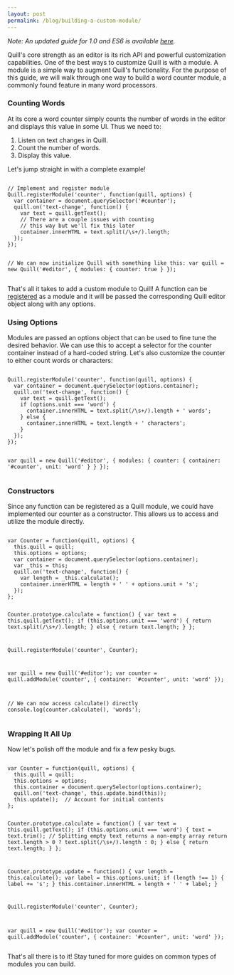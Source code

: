 ```yaml
---
layout: post
permalink: /blog/building-a-custom-module/
---
```


*Note: An updated guide for 1.0 and ES6 is available [here](/guides/building-a-custom-module/).*

Quill's core strength as an editor is its rich API and powerful customization capabilities. One of the best ways to customize Quill is with a module. A module is a simple way to augment Quill's functionality. For the purpose of this guide, we will walk through one way to build a word counter module, a commonly found feature in many word processors.

### Counting Words

At its core a word counter simply counts the number of words in the editor and displays this value in some UI. Thus we need to:

1. Listen on text changes in Quill.
1. Count the number of words.
1. Display this value.

Let's jump straight in with a complete example!

<!-- more -->

<div data-height="406" data-theme-id="23270" data-slug-hash="qkniF" data-default-tab="js" class='codepen'><pre><code>
// Implement and register module
Quill.registerModule('counter', function(quill, options) {
  var container = document.querySelector('#counter');
  quill.on('text-change', function() {
    var text = quill.getText();
    // There are a couple issues with counting
    // this way but we'll fix this later
    container.innerHTML = text.split(/\s+/).length;
  });
});

// We can now initialize Quill with something like this:
var quill = new Quill('#editor', {
  modules: {
    counter: true
  }
});
</code></pre></div>

That's all it takes to add a custom module to Quill! A function can be [registered](/docs/api/#quillregistermodule/) as a module and it will be passed the corresponding Quill editor object along with any options.

### Using Options

Modules are passed an options object that can be used to fine tune the desired behavior. We can use this to accept a selector for the counter container instead of a hard-coded string. Let's also customize the counter to either count words or characters:

<div data-height="466" data-theme-id="23270" data-slug-hash="eKIBb" data-default-tab="js" class='codepen'><pre><code>
Quill.registerModule('counter', function(quill, options) {
  var container = document.querySelector(options.container);
  quill.on('text-change', function() {
    var text = quill.getText();
    if (options.unit === 'word') {
      container.innerHTML = text.split(/\s+/).length + ' words';
    } else {
      container.innerHTML = text.length + ' characters';
    }
  });
});

var quill = new Quill('#editor', {
  modules: {
    counter: {
      container: '#counter',
      unit: 'word'
    }
  }
});
</code></pre></div>

### Constructors

Since any function can be registered as a Quill module, we could have implemented our counter as a constructor. This allows us to access and utilize the module directly.

<div data-height="666" data-theme-id="23270" data-slug-hash="zCIur" data-default-tab="js" class='codepen'><pre><code>
var Counter = function(quill, options) {
  this.quill = quill;
  this.options = options;
  var container = document.querySelector(options.container);
  var _this = this;
  quill.on('text-change', function() {
    var length = _this.calculate();
    container.innerHTML = length + ' ' + options.unit + 's';
  });
};

Counter.prototype.calculate = function() {
  var text = this.quill.getText();
  if (this.options.unit === 'word') {
    return text.split(/\s+/).length;
  } else {
    return text.length;
  }
};

Quill.registerModule('counter', Counter);

var quill = new Quill('#editor');
var counter = quill.addModule('counter', {
  container: '#counter',
  unit: 'word'
});

// We can now access calculate() directly
console.log(counter.calculate(), 'words');
</code></pre></div>

### Wrapping It All Up

Now let's polish off the module and fix a few pesky bugs.

<div data-height="766" data-theme-id="23270" data-slug-hash="wxtvI" data-default-tab="js" class='codepen'><pre><code>
var Counter = function(quill, options) {
  this.quill = quill;
  this.options = options;
  this.container = document.querySelector(options.container);
  quill.on('text-change', this.update.bind(this));
  this.update();  // Account for initial contents
};

Counter.prototype.calculate = function() {
  var text = this.quill.getText();
  if (this.options.unit === 'word') {
    text = text.trim();
    // Splitting empty text returns a non-empty array
    return text.length > 0 ? text.split(/\s+/).length : 0;
  } else {
    return text.length;
  }
};

Counter.prototype.update = function() {
  var length = this.calculate();
  var label = this.options.unit;
  if (length !== 1) {
    label += 's';
  }
  this.container.innerHTML = length + ' ' + label;
}

Quill.registerModule('counter', Counter);

var quill = new Quill('#editor');
var counter = quill.addModule('counter', {
  container: '#counter',
  unit: 'word'
});
</code></pre></div>

That's all there is to it! Stay tuned for more guides on common types of modules you can build.

<!-- script -->
<script src="//codepen.io/assets/embed/ei.js"></script>
<!-- script -->
